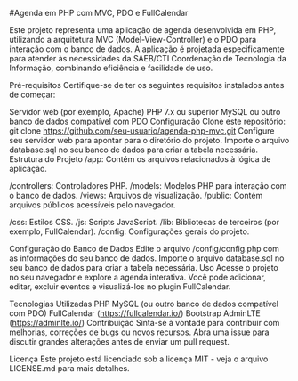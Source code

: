 #Agenda em PHP com MVC, PDO e FullCalendar

Este projeto representa uma aplicação de agenda desenvolvida em PHP, utilizando a arquitetura MVC (Model-View-Controller) e o PDO para interação com o banco de dados. A aplicação é projetada especificamente para atender às necessidades da SAEB/CTI Coordenação de Tecnologia da Informação, combinando eficiência e facilidade de uso.

Pré-requisitos
Certifique-se de ter os seguintes requisitos instalados antes de começar:

Servidor web (por exemplo, Apache)
PHP 7.x ou superior
MySQL ou outro banco de dados compatível com PDO
Configuração
Clone este repositório: git clone https://github.com/seu-usuario/agenda-php-mvc.git
Configure seu servidor web para apontar para o diretório do projeto.
Importe o arquivo database.sql no seu banco de dados para criar a tabela necessária.
Estrutura do Projeto
/app: Contém os arquivos relacionados à lógica de aplicação.

/controllers: Controladores PHP.
/models: Modelos PHP para interação com o banco de dados.
/views: Arquivos de visualização.
/public: Contém arquivos públicos acessíveis pelo navegador.

/css: Estilos CSS.
/js: Scripts JavaScript.
/lib: Bibliotecas de terceiros (por exemplo, FullCalendar).
/config: Configurações gerais do projeto.

Configuração do Banco de Dados
Edite o arquivo /config/config.php com as informações do seu banco de dados.
Importe o arquivo database.sql no seu banco de dados para criar a tabela necessária.
Uso
Acesse o projeto no seu navegador e explore a agenda interativa. Você pode adicionar, editar, excluir eventos e visualizá-los no plugin FullCalendar.

Tecnologias Utilizadas
PHP
MySQL (ou outro banco de dados compatível com PDO)
FullCalendar (https://fullcalendar.io/)
Bootstrap AdminLTE (https://adminlte.io/)
Contribuição
Sinta-se à vontade para contribuir com melhorias, correções de bugs ou novos recursos. Abra uma issue para discutir grandes alterações antes de enviar um pull request.

Licença
Este projeto está licenciado sob a licença MIT - veja o arquivo LICENSE.md para mais detalhes.